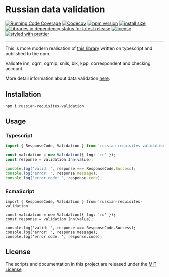 # Russian data validation

[![Running Code Coverage](https://github.com/Halfi/russian-requisites-validation/actions/workflows/codeql.yml/badge.svg)](https://github.com/Halfi/russian-requisites-validation/actions/workflows/codeql.yml)
[![Codecov](https://img.shields.io/codecov/c/github/halfi/russian-requisites-validation)](https://codecov.io/gh/halfi/russian-requisites-validation)
[![npm version](https://img.shields.io/npm/v/russian-requisites-validation)](https://www.npmjs.com/package/russian-requisites-validation)
[![install size](https://img.shields.io/bundlephobia/min/russian-requisites-validation)](https://bundlephobia.com/package/russian-requisites-validation)
[![Libraries.io dependency status for latest release](https://img.shields.io/librariesio/release/npm/russian-requisites-validation)](https://libraries.io/npm/russian-requisites-validation)
[![license](https://img.shields.io/github/license/halfi/russian-requisites-validation)](https://github.com/Halfi/russian-requisites-validation/blob/main/LICENSE)
[![styled with prettier](https://img.shields.io/badge/styled_with-prettier-blue.svg?logo=prettier)](https://github.com/prettier/prettier)

---

This is more modern realisation of [this library](https://github.com/Kholenkov/js-data-validation) written on typescript and published to the npm.

Validate inn, ogrn, ogrnip, snils, bik, kpp, correspondent and checking account.

More detail information about data validation [here](http://www.kholenkov.ru/data-validation/).

## Installation

```shell
npm i russian-requisites-validation
```

## Usage

### Typescript

```typescript
import { ResponseCode, Validation } from 'russian-requisites-validation'

const validation = new Validation({ lng: 'ru' });
const response = validation.Inn(value);

console.log('valid: ', response === ResponseCode.Success);
console.log('error: ', response.message);
console.log('error code: ', response.code);
```

### EcmaScript

```ecmascript 6
import { ResponseCode, Validation } from 'russian-requisites-validation'

const validation = new Validation({ lng: 'ru' });
const response = validation.Inn(value);

console.log('valid: ', response === ResponseCode.Success);
console.log('error: ', response.message);
console.log('error code: ', response.code);
```

## License

The scripts and documentation in this project are released under the [MIT License](https://github.com/Halfi/russian-requisites-validation/blob/main/LICENSE)
